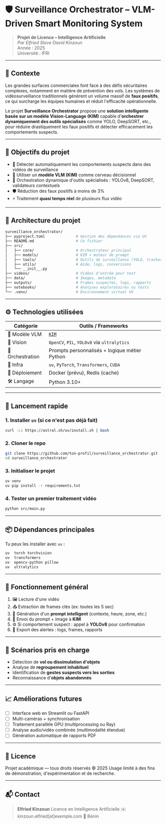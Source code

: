 # 🛡️ Surveillance Orchestrator – VLM-Driven Smart Monitoring System

> **Projet de Licence – Intelligence Artificielle**  
> _Par Elfried Steve David Kinzoun_  
> Année : 2025  
> Université : IFRI

---

## 📍 Contexte

Les grandes surfaces commerciales font face à des défis sécuritaires complexes, notamment en matière de prévention des vols. Les systèmes de vidéosurveillance traditionnels génèrent un volume massif de **faux positifs**, ce qui surcharge les équipes humaines et réduit l'efficacité opérationnelle.

Le projet **Surveillance Orchestrator** propose une **solution intelligente basée sur un modèle Vision-Language (KIM)** capable d'**orchestrer dynamiquement des outils spécialisés** comme YOLO, DeepSORT, etc., pour réduire drastiquement les faux positifs et détecter efficacement les comportements suspects.

---

## 🧠 Objectifs du projet

- 🎯 Détecter automatiquement les comportements suspects dans des vidéos de surveillance
- 🧠 Utiliser un **modèle VLM (KIM)** comme cerveau décisionnel
- 🧰 Orchestration dynamique d'outils spécialisés : YOLOv8, DeepSORT, validateurs contextuels
- 🛡️ Réduction des faux positifs à moins de 3%
- ⚡ Traitement **quasi temps réel** de plusieurs flux vidéo

---

## 🧱 Architecture du projet

```bash
surveillance_orchestrator/
├── pyproject.toml              # Gestion des dépendances via UV
├── README.md                   # Ce fichier
├── src/
│   ├── core/                   # Orchestrateur principal
│   ├── models/                 # KIM + moteur de prompt
│   ├── tools/                  # Outils de surveillance (YOLO, tracker, etc.)
│   ├── utils/                  # Aide, logs, conversions
│   └── __init__.py
├── videos/                     # Vidéos d'entrée pour test
├── data/                       # Images, metadata
├── outputs/                    # Frames suspectes, logs, rapports
├── notebooks/                  # Analyses exploratoires ou tests
└── .venv/                      # Environnement virtuel UV
```

---

## ⚙️ Technologies utilisées

| Catégorie        | Outils / Frameworks                           |
| ---------------- | --------------------------------------------- |
| 🧠 Modèle VLM    | [`KIM`](https://huggingface.co/MBZUAI/KIM-v1) |
| 🎥 Vision        | `OpenCV`, `PIL`, `YOLOv8` via `ultralytics`   |
| 🔎 Orchestration | Prompts personnalisés + logique métier Python |
| 🚀 Infra         | `uv`, `PyTorch`, `Transformers`, `CUDA`       |
| 🐳 Déploiement   | Docker (prévu), Redis (cache)                 |
| 🛠️ Langage      | Python 3.10+                                  |

---

## 🚀 Lancement rapide

### 1. Installer `uv` (si ce n'est pas déjà fait)

```bash
curl -Ls https://astral.sh/uv/install.sh | bash
```

### 2. Cloner le repo

```bash
git clone https://github.com/ton-profil/surveillance_orchestrator.git
cd surveillance_orchestrator
```

### 3. Initialiser le projet

```bash
uv venv
uv pip install -r requirements.txt
```

### 4. Tester un premier traitement vidéo

```bash
python src/main.py
```

---

## 📦 Dépendances principales

Tu peux les installer avec `uv` :

```bash
uv  torch torchvision
uv  transformers
uv  opencv-python pillow
uv  ultralytics
```

---

## 🎯 Fonctionnement général

1. 🖼️ Lecture d'une vidéo
2. 📤 Extraction de frames clés (ex: toutes les 5 sec)
3. 💬 Génération d'un **prompt intelligent** (contexte, heure, zone, etc.)
4. 🧠 Envoi du prompt + image à **KIM**
5. ⚙️ Si comportement suspect : appel à **YOLOv8** pour confirmation
6. 📁 Export des alertes : logs, frames, rapports

---

## 🧪 Scénarios pris en charge

* Détection de **vol ou dissimulation d'objets**
* Analyse de **regroupement inhabituel**
* Identification de **gestes suspects vers les sorties**
* Reconnaissance d'**objets abandonnés**

---

## 📈 Améliorations futures

* [ ] Interface web en Streamlit ou FastAPI
* [ ] Multi-caméras + synchronisation
* [ ] Traitement parallèle GPU (multiprocessing ou Ray)
* [ ] Analyse audio/vidéo combinée (multimodalité étendue)
* [ ] Génération automatique de rapports PDF

---

## 🧾 Licence

Projet académique — tous droits réservés © 2025
Usage limité à des fins de démonstration, d'expérimentation et de recherche.

---

## 📬 Contact

> **Elfried Kinzoun**
> Licence en Intelligence Artificielle
> ✉️ kinzoun.elfried[at]exemple.com
> 📍 Bénin